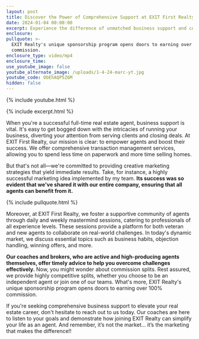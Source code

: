 ```yaml
---
layout: post
title: Discover the Power of Comprehensive Support at EXIT First Realty
date: 2024-01-04 00:00:00
excerpt: Experience the difference of unmatched business support and community.
enclosure:
pullquote: >-
  EXIT Realty's unique sponsorship program opens doors to earning over 100%
  commission.
enclosure_type: video/mp4
enclosure_time:
use_youtube_image: false
youtube_alternate_image: /uploads/1-4-24-marc-yt.jpg
youtube_code: ObEhAQP5Z6M
hidden: false
---
```

{% include youtube.html %}

{% include excerpt.html %}

When you're a successful full-time real estate agent, business support is vital. It's easy to get bogged down with the intricacies of running your business, diverting your attention from serving clients and closing deals. At EXIT First Realty, our mission is clear: to empower agents and boost their success. We offer comprehensive transaction management services, allowing you to spend less time on paperwork and more time selling homes.

But that's not all—we're committed to providing creative marketing strategies that yield immediate results. Take, for instance, a highly successful marketing idea implemented by my team. **Its success was so evident that we've shared it with our entire company, ensuring that all agents can benefit from it.**

{% include pullquote.html %}

Moreover, at EXIT First Realty, we foster a supportive community of agents through daily and weekly mastermind sessions, catering to professionals of all experience levels. These sessions provide a platform for both veteran and new agents to collaborate on real-world challenges. In today's dynamic market, we discuss essential topics such as business habits, objection handling, winning offers, and more.

**Our coaches and brokers, who are active and high-producing agents themselves, offer timely advice to help you overcome challenges effectively.** Now, you might wonder about commission splits. Rest assured, we provide highly competitive splits, whether you choose to be an independent agent or join one of our teams. What's more, EXIT Realty's unique sponsorship program opens doors to earning over 100% commission.

If you're seeking comprehensive business support to elevate your real estate career, don't hesitate to reach out to us today. Our coaches are here to listen to your goals and demonstrate how joining EXIT Realty can simplify your life as an agent. And remember, it’s not the market… it’s the marketing that makes the difference!!